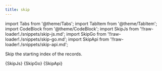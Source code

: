 ```yaml
---
title: skip
---
```


import Tabs from '@theme/Tabs';
import TabItem from '@theme/TabItem';
import CodeBlock from '@theme/CodeBlock';
import SkipJs from '!!raw-loader!./snippets/skip-js.md';
import SkipGo from '!!raw-loader!./snippets/skip-go.md';
import SkipApi from '!!raw-loader!./snippets/skip-api.md';

Skip the starting index of the records.

<Tabs>
  <TabItem value="javascript" label="Javascript" default>
    <CodeBlock className="language-jsx">
      {SkipJs}
    </CodeBlock>
  </TabItem>
  <TabItem value="go" label="Go" default>
    <CodeBlock className="language-jsx">
      {SkipGo}
    </CodeBlock>
  </TabItem>
  <TabItem value="API" label="API">
    <CodeBlock className="language-jsx" title="[GET]">
      {SkipApi}
    </CodeBlock>
  </TabItem>
</Tabs>
